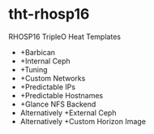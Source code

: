 # tht-rhosp16
RHOSP16 TripleO Heat Templates

 - +Barbican
 - +Internal Ceph
 - +Tuning
 - +Custom Networks
 - +Predictable IPs
 - +Predictable Hostnames
 - +Glance NFS Backend
 - Alternatively +External Ceph
 - Alternatively +Custom Horizon Image


